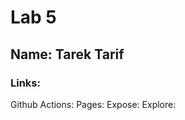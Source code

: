 # Lab 5
## Name: Tarek Tarif
### Links:
Github Actions: 
       Pages:
                Expose:
                Explore:

